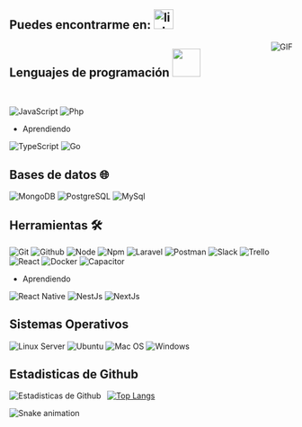 ## Puedes encontrarme en: [<img src="http://pngimg.com/uploads/linkedIn/linkedIn_PNG38.png" alt="linkedIn logo" width="35">](https://www.linkedin.com/in/jesús-antonio-garcía-zurita-85b3941a9) 

<img align="right" alt="GIF" src="https://media.giphy.com/media/836HiJc7pgzy8iNXCn/giphy.gif" />

## Lenguajes de programación <img src="https://media.giphy.com/media/VgCDAzcKvsR6OM0uWg/giphy.gif" width="50"> 

<br />

![JavaScript](https://img.shields.io/badge/-JavaScript-000000?style=flat&logo=javascript) 
![Php](https://img.shields.io/badge/-Php-000000?style=flat&logo=php) 


- Aprendiendo

![TypeScript](https://img.shields.io/badge/-TypeScript-000000?style=flat&logo=typescript) 
![Go](https://img.shields.io/badge/-GoLand-000000?style=flat&logo=go) 

## Bases de datos 🌐

![MongoDB](https://img.shields.io/badge/-MongoDB-000000?style=flat&logo=mongodb)
![PostgreSQL](https://img.shields.io/badge/-PostgreSQL-000000?style=flat&logo=postgresql)
![MySql](https://img.shields.io/badge/-SQL-000000?style=flat&logo=mysql)

## Herramientas 🛠️

![Git](https://img.shields.io/badge/-Git-000000?style=flat&logo=git) 
![Github](https://img.shields.io/badge/-Github-000000?style=flat&logo=github) 
![Node](https://img.shields.io/badge/-Node-000000?style=flat&logo=node.js) 
![Npm](https://img.shields.io/badge/-Npm-000000?style=flat&logo=npm) 
![Laravel](https://img.shields.io/badge/-Laravel-000000?style=flat&logo=laravel) 
![Postman](https://img.shields.io/badge/-Postman-000000?style=flat&logo=postman) 
![Slack](https://img.shields.io/badge/-Slack-000000?style=flat&logo=slack) 
![Trello](https://img.shields.io/badge/-Trello-000000?style=flat&logo=trello) 
![React](https://img.shields.io/badge/-React-000000?style=flat&logo=react) 
![Docker](https://img.shields.io/badge/-Docker-000000?style=flat&logo=docker) 
![Capacitor](https://img.shields.io/badge/-Capacitor-000000?style=flat&logo=capacitor) 

- Aprendiendo

![React Native](https://img.shields.io/badge/-React%20native-000000?style=flat&logo=react) 
![NestJs](https://img.shields.io/badge/-NestJs-000000?style=flat&logo=nestjs) 
![NextJs](https://img.shields.io/badge/-NextJs-000000?style=flat&logo=nextjs) 

## Sistemas Operativos

![Linux Server](https://img.shields.io/badge/-LinuxServer-000000?style=flat&logo=linux) 
![Ubuntu](https://img.shields.io/badge/-Ubuntu-000000?style=flat&logo=ubuntu) 
![Mac OS](https://img.shields.io/badge/-MacOS-000000?style=flat&logo=macos) 
![Windows](https://img.shields.io/badge/-Windows-000000?style=flat&logo=windows) 

## Estadisticas de Github

<img align="left" alt="Estadisticas de Github" src="https://github-readme-stats.vercel.app/api?username=jesusGZ" />    &nbsp;
[![Top Langs](https://github-readme-stats.vercel.app/api/top-langs/?username=jesusGZ)](https://github.com/anuraghazra/github-readme-stats) 

<div> 
  <!-- 
-->
  
 
 ![Snake animation](https://github.com/jesusGZ/pedrohti/blob/output/github-contribution-grid-snake.svg)
</div>
